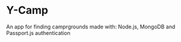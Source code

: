 # Y-Camp
An app for finding camprgrounds made with: Node.js, MongoDB and Passport.js authentication
